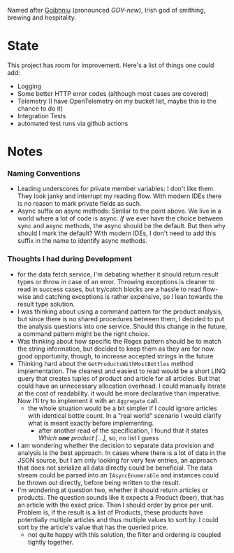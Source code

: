 ﻿Named after [Goibhniu](https://en.wikipedia.org/wiki/Goibniu) (pronounced *GOV-new*), Irish god of smithing, brewing and hospitality.

# State

This project has room for improvement. Here's a list of things one could add:

- Logging
- Some better HTTP error codes (although most cases are covered)
- Telemetry (I have OpenTelemetry on my bucket list, maybe this is the chance to do it)
- Integration Tests
- automated test runs via github actions

# Notes

### Naming Conventions
- Leading underscores for private member variables: I don't like them. They look janky and interrupt my reading flow. With modern IDEs there is no reason to mark private fields as such.
- Async suffix on async methods: Similar to the point above. We live in a world where a lot of code is async. *If* we ever have the choice between sync and async methods, the async should be the default. But then why should I mark the default? With modern IDEs, I don't need to add this suffix in the name to identify async methods.

### Thoughts I had during Development
- for the data fetch service, I'm debating whether it should return result types or throw in case of an error. Throwing exceptions is cleaner to read in success cases, but try/catch blocks are a hassle to read flow-wise and catching exceptions is rather expensive, so I lean towards the result type solution.
- I was thinking about using a command pattern for the product analysis, but since there is no shared procedures between them, I decided to put the analysis questions into one service. Should this change in the future, a command pattern might be the right choice.
- Was thinking about how specific the Regex pattern should be to match the string information, but decided to keep them as they are for now. good opportunity, though, to increase accepted strings in the future
- Thinking hard about the `GetProductsWithMostBottles` method implementation. The cleanest and easiest to read would be a short LINQ query that creates tuples of product and article for all articles. But that could have an unnecessary allocation overhead. I could manually iterate at the cost of readability. it would be more declarative than imperative. Now I'll try to implement it with an `Aggregate` call.
  - the whole situation would be a bit simpler if I could ignore articles with identical bottle count. In a "real world" scenario I would clarify what is meant exactly before implementing.
    - after another read of the specification, I found that it states *Which **one** product [...]*, so, no list I guess
- I am wondering whether the decision to separate data provision and analysis is the best approach. In cases where there is a lot of data in the JSON source, but I am only looking for very few entries, an approach that does not serialize all data directly could be beneficial. The data stream could be parsed into an `IAsyncEnumerable` and instances could be thrown out directly, before being written to the result.
- I'm wondering at question two, whether it should return articles or products. The question sounds like it expects a Product (beer), that has an article with the exact price. Then I should order by price per unit. Problem is, if the result is a list of Products, these products have potentially multiple articles and thus multiple values to sort by. I could sort by the article's value that has the queried price.
  - not quite happy with this solution, the filter and ordering is coupled tightly together.